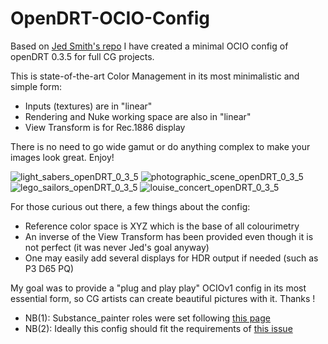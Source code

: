 # OpenDRT-OCIO-Config
Based on [Jed Smith's repo](https://github.com/jedypod/open-display-transform/) I have created a minimal OCIO config of openDRT 0.3.5 for full CG projects.

This is state-of-the-art Color Management in its most minimalistic and simple form:
- Inputs (textures) are in "linear"
- Rendering and Nuke working space are also in "linear"
- View Transform is for Rec.1886 display

There is no need to go wide gamut or do anything complex to make your images look great. Enjoy!

![light_sabers_openDRT_0_3_5](https://github.com/user-attachments/assets/2ab46d1b-6f09-4159-a771-f5659ae789fc)
![photographic_scene_openDRT_0_3_5](https://github.com/user-attachments/assets/40a16fe6-cdbc-45a6-815c-03ad226276f9)
![lego_sailors_openDRT_0_3_5](https://github.com/user-attachments/assets/271591b9-d83b-4eb4-aa6e-df0fb0601aac)
![louise_concert_openDRT_0_3_5](https://github.com/user-attachments/assets/75a872d1-09c6-4608-a1c0-b6ed88ef153f)

For those curious out there, a few things about the config:
- Reference color space is XYZ which is the base of all colourimetry
- An inverse of the View Transform has been provided even though it is not perfect (it was never Jed's goal anyway)
- One may easily add several displays for HDR output if needed (such as P3 D65 PQ)

My goal was to provide a "plug and play play" OCIOv1 config in its most essential form, so CG artists can create beautiful pictures with it. Thanks !

* NB(1): Substance_painter roles were set following [this page](https://mrlixm.github.io/blog/substance-painter-color-management/)
* NB(2): Ideally this config should fit the requirements of [this issue](https://github.com/AcademySoftwareFoundation/OpenColorIO/issues/2011)

